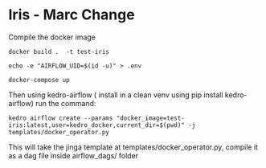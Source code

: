 # Iris - Marc Change

Compile the docker image 

```docker build .  -t test-iris```

```echo -e "AIRFLOW_UID=$(id -u)" > .env```

```docker-compose up``` 



Then using kedro-airflow ( install in a clean venv using pip install kedro-airflow) run the command: 

```
kedro airflow create --params "docker_image=test-iris:latest,user=kedro_docker,current_dir=$(pwd)" -j templates/docker_operator.py
```

This will take the jinga template at templates/docker_operator.py, compile it as a dag file inside airflow_dags/ folder
